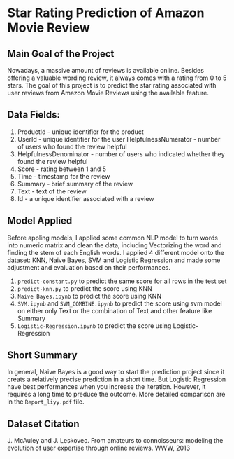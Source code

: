 # Star Rating Prediction of Amazon Movie Review

## Main Goal of the Project
Nowadays, a massive amount of reviews is available online. Besides offering a valuable wording review, it always comes with a rating from 0 to 5 stars. The goal of this project is to predict the star rating associated with user reviews from Amazon Movie Reviews using the available feature.

## Data Fields:
1. ProductId - unique identifier for the product
2. UserId - unique identifier for the user
HelpfulnessNumerator - number of users who found the review helpful
3. HelpfulnessDenominator - number of users who indicated whether they found the review helpful
4. Score - rating between 1 and 5
5. Time - timestamp for the review
6. Summary - brief summary of the review
7. Text - text of the review
8. Id - a unique identifier associated with a review

## Model Applied
Before appling models, I applied some common NLP model to turn words into numeric matrix and clean the data, including Vectorizing the word and finding the stem of each English words.
I applied 4 different model onto the dataset: KNN, Naive Bayes, SVM and Logistic Regression and made some adjustment and evaluation based on their performances.
1. `predict-constant.py` to predict the same score for all rows in the test set
2. `predict-knn.py` to predict the score using KNN
3. `Naive Bayes.ipynb` to predict the score using KNN
4. `SVM.ipynb` and `SVM_COMBINE.ipynb` to predict the score using svm model on either only Text or the combination of Text and other feature like Summary
5. `Logistic-Regression.ipynb` to predict the score using Logistic-Regression 

## Short Summary
In general, Naive Bayes is a good way to start the prediction project since it creats a relatively precise prediction in a short time. But Logistic Regression have best performances when you increase the iteration. However, it requires a long time to preduce the outcome.
More detailed comparison are in the `Report_liyy.pdf` file.

## Dataset Citation

J. McAuley and J. Leskovec. From amateurs to connoisseurs: modeling the evolution of user expertise through online reviews. WWW, 2013